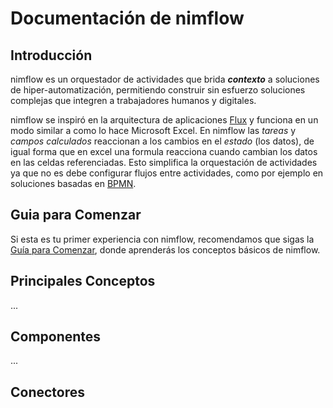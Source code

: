 # Documentación de nimflow

## Introducción
nimflow es un orquestador de actividades que brida ***contexto*** a soluciones de hiper-automatización, permitiendo construir sin esfuerzo soluciones complejas que integren a trabajadores humanos y digitales.

nimflow se inspiró en la arquitectura de aplicaciones [Flux](https://facebook.github.io/flux/) y funciona en un modo similar a como lo hace Microsoft Excel. En nimflow las *tareas* y *campos calculados* reaccionan a los cambios en el *estado* (los datos), de igual forma que en excel una formula reacciona cuando cambian los datos en las celdas referenciadas. Esto simplifica la orquestación de actividades ya que no es debe configurar flujos entre actividades, como por ejemplo en soluciones basadas en [BPMN](./https://www.bpmn.org/).

## Guia para Comenzar

Si esta es tu primer experiencia con nimflow, recomendamos que sigas la [Guía para Comenzar](https://github.com/nimflow/nimflow-docs/tree/main/get-started#readme), donde aprenderás los conceptos básicos de nimflow.

## Principales Conceptos
...

## Componentes

...

## Conectores


